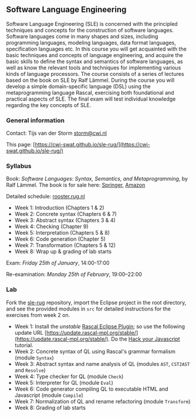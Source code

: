 ## Software Language Engineering

Software Language Engineering (SLE) is concerned with the principled techniques and concepts for the construction of software languages. Software languages come in many shapes and sizes, including programming languages, modeling languages, data format languages, specification languages etc. In this course you will get acquainted with the basic techniques and concepts of language engineering, and acquire the basic skills to define the syntax and semantics of software languages, as well as know the relevant tools and techniques for implementing various kinds of language processors. The course consists of a series of lectures based on the book on SLE by Ralf Lämmel. During the course you  will develop a simple domain-specific language (DSL) using the metaprogramming language Rascal, exercising both foundational and practical aspects of SLE. The final exam will test individual knowledge regarding the key concepts of SLE.


### General information

Contact: Tijs van der Storm [storm@cwi.nl](mailto:storm@cwi.nl)

This page: [https://cwi-swat.github.io/sle-rug/](https://cwi-swat.github.io/sle-rug/)

### Syllabus

Book: *Software Languages: Syntax, Semantics, and Metaprogramming*, by Ralf L&auml;mmel. The book is for sale here: [Springer](https://www.springer.com/gp/book/9783319907987), [Amazon](https://www.amazon.de/Software-Languages-Syntax-Semantics-Metaprogramming/dp/3319907980)

Detailed schedule: [rooster.rug.nl](http://rooster.rug.nl/?LayoutMode=Wide&nestorcode=WBCS18001.2018-2019)

- Week 1: Introduction (Chapters 1 & 2)
- Week 2: Concrete syntax (Chapters 6 & 7)
- Week 3: Abstract syntax (Chapters 3 & 4)
- Week 4: Checking (Chapter 9)
- Week 5: Interpretation (Chapters 5 & 8)
- Week 6: Code generation (Chapter 5)
- Week 7: Transformation (Chapters 5 & 12)
- Week 8: Wrap up & grading of lab starts

Exam: *Friday 25th of January*, 14:00-17:00

Re-examination: *Monday 25th of February*, 19:00–22:00

### Lab

Fork the [sle-rug](https://github.com/cwi-swat/sle-rug) repository, import the Eclipse project in the root directory, and see the provided modules in `src` for detailed instructions for the exercises from week 2 on. 

- Week 1: Install the *unstable* [Rascal Eclipse Plugin](https://www.rascal-mpl.org/start/); so use the following update URL [https://update.rascal-mpl.org/stable/](https://update.rascal-mpl.org/stable/). Do the [Hack your Javascript](https://github.com/cwi-swat/hack-your-javascript) tutorial.
- Week 2: Concrete syntax of QL using Rascal's grammar formalism (module `Syntax`)
- Week 3: Abstract syntax and name analysis of QL (modules `AST`, `CST2AST` and `Resolve`)
- Week 4: Type checker for QL (module `Check`)
- Week 5: Interpreter for QL (module `Eval`)
- Week 6: Code generator compiling QL to executable HTML and Javascript (module `Compile`)
- Week 7: Normalization of QL and rename refactoring (module `Transform`)
- Week 8: Grading of lab starts



